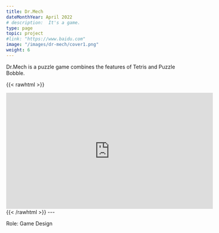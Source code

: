 ```yaml
---
title: Dr.Mech
dateMonthYear: April 2022
# description:  It's a game.
type: page
topic: project
#link: "https://www.baidu.com"
image: "/images/dr-mech/cover1.png"
weight: 6
---
```


Dr.Mech is a puzzle game combines the features of Tetris and Puzzle Bobble. 

{{< rawhtml >}} 
<iframe width="560" height="315" src="https://www.youtube.com/embed/FxqkmKJIX3w" title="YouTube video player" frameborder="0" allow="accelerometer; autoplay; clipboard-write; encrypted-media; gyroscope; picture-in-picture; web-share" allowfullscreen></iframe>
{{< /rawhtml >}}  
---  

Role: Game Design

